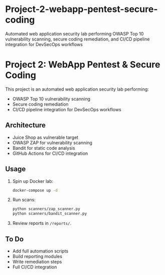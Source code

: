 # Project-2-webapp-pentest-secure-coding
Automated web application security lab performing OWASP Top 10 vulnerability scanning, secure coding remediation, and CI/CD pipeline integration for DevSecOps workflows
# Project 2: WebApp Pentest & Secure Coding

This project is an automated web application security lab performing:
- OWASP Top 10 vulnerability scanning
- Secure coding remediation
- CI/CD pipeline integration for DevSecOps workflows

## Architecture

- Juice Shop as vulnerable target
- OWASP ZAP for vulnerability scanning
- Bandit for static code analysis
- GitHub Actions for CI/CD integration

## Usage

1. Spin up Docker lab:
    ```bash
    docker-compose up -d
    ```

2. Run scans:
    ```bash
    python scanners/zap_scanner.py
    python scanners/bandit_scanner.py
    ```

3. Review reports in `/reports/`.

## To Do

- Add full automation scripts
- Build reporting modules
- Write remediation steps
- Full CI/CD integration